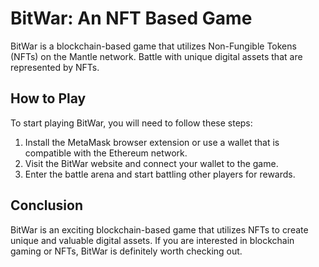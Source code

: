 # BitWar: An NFT Based Game

BitWar is a blockchain-based game that utilizes Non-Fungible Tokens (NFTs) on the Mantle network. Battle with unique digital assets that are represented by NFTs.

## How to Play

To start playing BitWar, you will need to follow these steps:

1. Install the MetaMask browser extension or use a wallet that is compatible with the Ethereum network.
2. Visit the BitWar website and connect your wallet to the game.
3. Enter the battle arena and start battling other players for rewards.

## Conclusion

BitWar is an exciting blockchain-based game that utilizes NFTs to create unique and valuable digital assets. If you are interested in blockchain gaming or NFTs, BitWar is definitely worth checking out.
